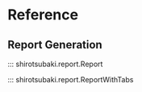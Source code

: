 # Reference

## Report Generation

::: shirotsubaki.report.Report

::: shirotsubaki.report.ReportWithTabs
